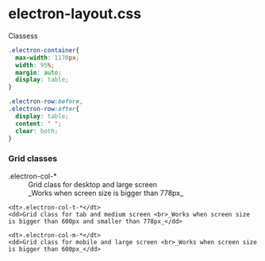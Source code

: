 # electron-layout.css


Classess

```css
.electron-container{
  max-width: 1170px;
  width: 95%;
  margin: auto;
  display: table;
}
```

```css
.electron-row:before,
.electron-row:after{
  display: table;
  content: " ";
  clear: both;
}
```

### Grid classes

<dl>
    <dt>.electron-col-*</dt>
    <dd>Grid class for desktop and large screen <br>_Works when screen size is bigger than 778px_</dd>

    <dt>.electron-col-t-*</dt>
    <dd>Grid class for tab and medium screen <br>_Works when screen size is bigger than 600px and smaller than 778px_</dd>

    <dt>.electron-col-m-*</dt>
    <dd>Grid class for mobile and large screen <br>_Works when screen size is bigger than 600px_</dd>
</dl>
